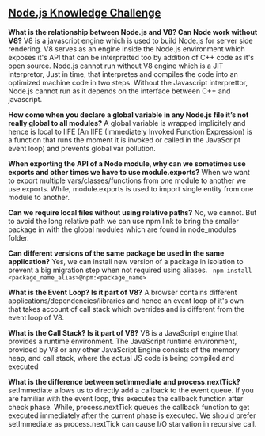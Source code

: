 ## [Node.js Knowledge Challenge](https://www.freecodecamp.org/news/before-you-bury-yourself-in-packages-learn-the-node-js-runtime-itself-f9031fbd8b69/)

__What is the relationship between Node.js and V8? Can Node work without V8?__
V8 is a javascript engine which is used to build Node.js for server side rendering. V8 serves as an engine inside the Node.js environment which exposes it's API that can be interpretted too by addition of C++ code as it's open source. Node.js cannot run without V8 engine which is a JIT interpretor, Just in time, that interpretes and compiles the code into an optimized machine code in two steps. Without the Javascript interprettor, Node.js cannot run as it depends on the interface between C++ and javascript.

__How come when you declare a global variable in any Node.js file it’s not really global to all modules?__
A global variable is wrapped implicitely and hence is local to IIFE (An IIFE (Immediately Invoked Function Expression) is a function that runs the moment it is invoked or called in the JavaScript event loop) and prevents global var pollution.

__When exporting the API of a Node module, why can we sometimes use exports and other times we have to use module.exports?__
When we want to export multiple vars/classes/functions from one module to another we use exports. While, module.exports is used to import single entity from one module to another.

__Can we require local files without using relative paths?__
No, we cannot. But to avoid the long relative path we can use npm link to bring the smaller package in with the global modules which are found in node_modules folder.

__Can different versions of the same package be used in the same application?__
Yes, we can install new version of a package in isolation to prevent a big migration step when not required using aliases.
` npm install <package_name_alias>@npm:<package_name>`

__What is the Event Loop? Is it part of V8?__
A browser contains different applications/dependencies/libraries and hence an event loop of it's own that takes account of call stack which overrides and is different from the event loop of V8.

__What is the Call Stack? Is it part of V8?__
V8 is a JavaScript engine that provides a runtime environment. The JavaScript runtime environment, provided by V8 or any other JavaScript Engine consists of the memory heap, and call stack, where the actual JS code is being compiled and executed

__What is the difference between setImmediate and process.nextTick?__
setImmediate allows us to directly add a callback to the event queue. If you are familiar with the event loop, this executes the callback function after check phase. While, process.nextTick queues the callback function to get executed immediately after the current phase is executed. We should prefer setImmediate as process.nextTick can cause I/O starvation in recursive call.




